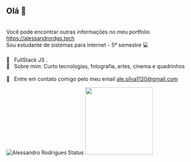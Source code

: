 

## Olá 👋	
 <br> Você pode encontrar outras informações no meu portfolio https://alessandrordgs.tech
 <br/>Sou estudante de sistemas para internet - 5º semestre :computer:	
 <br/> :purple_heart: &nbsp; FullStack JS .	
 <br/> 💬  &nbsp; Sobre mim: Curto tecnologias, fotografia, artes, cinema e quadrinhos	
 <br/> :email: &nbsp; Entre em contato comigo pelo meu email ale.silva1120@gmail.com	
 
 
 ![Alessandro Rodrigues Status](https://github-readme-stats.vercel.app/api?username=alessandrordgs&show_icons=true&theme=synthwave)
  <img height="180em" src="https://github-readme-stats.vercel.app/api/top-langs/?username=alessandrordgs&layout=compact&langs_count=16&theme=chartreuse-dark"/>
```
